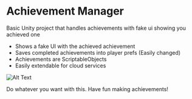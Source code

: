 # Achievement Manager
Basic Unity project that handles achievements with fake ui showing you achieved one
- Shows a fake UI with the achieved achievement
- Saves completed achievements into player prefs (Easily changed)
- Achievements are ScriptableObjects
- Easily extendable for cloud services

![Alt Text](https://github.com/JamesVeug/AchievementManager/blob/main/example.gif?raw=true)


Do whatever you want with this. Have fun making achievements!